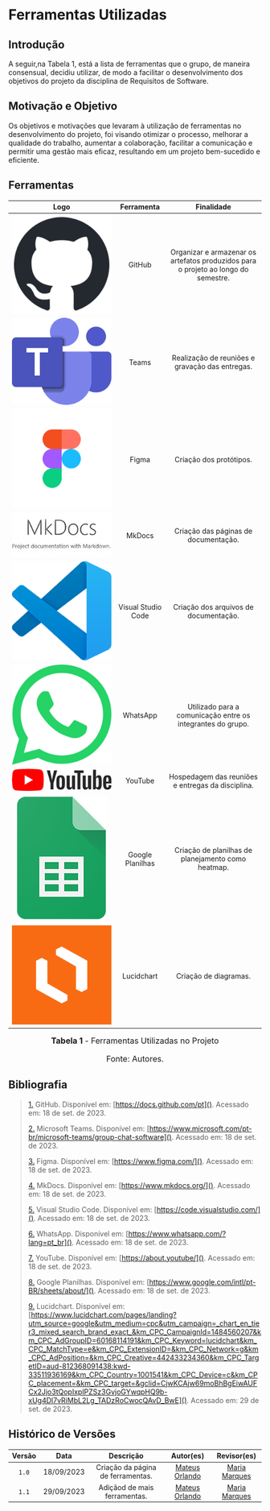 # Ferramentas Utilizadas

## Introdução

A seguir,na Tabela 1, está a lista de ferramentas que o grupo, de maneira consensual, decidiu utilizar, de modo a facilitar o desenvolvimento dos objetivos do projeto da disciplina de Requisitos de Software.

## Motivação e Objetivo

Os objetivos e motivações que levaram à utilização de ferramentas no desenvolvimento do projeto, foi visando otimizar o processo, melhorar a qualidade do trabalho, aumentar a colaboração, facilitar a comunicação e permitir uma gestão mais eficaz, resultando em um projeto bem-sucedido e eficiente.

## Ferramentas

|                                                                                                                      Logo      |        Ferramenta         |                             Finalidade                               |
| :-----------------------------------------------------------------------------------------------------------------------: | :-----------------------: | :--------------------------------------------------------------------: |
|                  ![Logo do GitHub](../assets/ferramentas/github.png)                 |          GitHub           | Organizar e armazenar os artefatos produzidos para o projeto ao longo do semestre.<a id="anchor_1" href="#FRM1"></a> |
|              ![Logo do Microsoft Teams](../assets/ferramentas/teams.png)               |           Teams           |         Realização de reuniões e gravação das entregas.<a id="anchor_2" href="#FRM2"></a>          |
|             ![Logo do Figma](../assets/ferramentas/figma.png)             |     Figma      |      Criação dos protótipos. <a id="anchor_3" href="#FRM3"></a>       |
|                                    ![Logo do MkDocs](../assets/ferramentas/mkdocs.png)                                    |          MkDocs           |                  Criação das páginas de documentação.<a id="anchor_4" href="#FRM4"></a>                  |
|             ![Logo do Visual Studio Code](../assets/ferramentas/vscode.png)           |    Visual Studio Code     |                  Criação dos arquivos de documentação.<a id="anchor_5" href="#FRM5"></a>                  |
|                 ![Logo do WhatsApp](../assets/ferramentas/whatsapp.png)                 |         WhatsApp          |             Utilizado para a comunicação entre os integrantes do grupo.<a id="anchor_6" href="#FRM6"></a>             |
|                 ![Logo do YouTube](../assets/ferramentas/youtube.png)                |          YouTube          |                    Hospedagem das reuniões e entregas da disciplina.<a id="anchor_7" href="#FRM7"></a>                    |
|             ![Logo do Google Planilhas](../assets/ferramentas/gsheets.png)             |     Google Planilhas      |      Criação de planilhas de planejamento como heatmap.<a id="anchor_8" href="#FRM8"></a>       |
|             ![Logo do Lucidchart](../assets/ferramentas/lucid.png)             |     Lucidchart      |      Criação de diagramas.<a id="anchor_9" href="#FRM9"></a>       |


<font size="3"><p style="text-align: center"><b>Tabela 1</b> - Ferramentas Utilizadas no Projeto</p></font>  <font size="3"><p style="text-align: center">Fonte: Autores.</p></font>

## Bibliografia

> <a id="FRM1" href="#anchor_1">1.</a> GitHub. Disponível em: [https://docs.github.com/pt](). Acessado em: 18 de set. de 2023.
>
> <a id="FRM2" href="#anchor_2">2.</a> Microsoft Teams. Disponível em: [https://www.microsoft.com/pt-br/microsoft-teams/group-chat-software](). Acessado em: 18 de set. de 2023.
>
> <a id="FRM3" href="#anchor_3">3.</a> Figma. Disponível em: [https://www.figma.com/](). Acessado em: 18 de set. de 2023.
>
> <a id="FRM4" href="#anchor_4">4.</a> MkDocs. Disponível em: [https://www.mkdocs.org/](). Acessado em: 18 de set. de 2023.
>
> <a id="FRM5" href="#anchor_5">5.</a> Visual Studio Code. Disponível em: [https://code.visualstudio.com/](). Acessado em: 18 de set. de 2023.
>
> <a id="FRM6" href="#anchor_6">6.</a> WhatsApp. Disponível em: [https://www.whatsapp.com/?lang=pt_br](). Acessado em: 18 de set. de 2023.
>
> <a id="FRM7" href="#anchor_7">7.</a> YouTube. Disponível em: [https://about.youtube/](). Acessado em: 18 de set. de 2023.
>
> <a id="FRM8" href="#anchor_8">8.</a> Google Planilhas. Disponível em: [https://www.google.com/intl/pt-BR/sheets/about/](). Acessado em: 18 de set. de 2023.
>
> <a id="FRM9" href="#anchor_9">9.</a> Lucidchart. Disponível em: [https://www.lucidchart.com/pages/landing?utm_source=google&utm_medium=cpc&utm_campaign=_chart_en_tier3_mixed_search_brand_exact_&km_CPC_CampaignId=1484560207&km_CPC_AdGroupID=60168114191&km_CPC_Keyword=lucidchart&km_CPC_MatchType=e&km_CPC_ExtensionID=&km_CPC_Network=g&km_CPC_AdPosition=&km_CPC_Creative=442433234360&km_CPC_TargetID=aud-812368091438:kwd-33511936169&km_CPC_Country=1001541&km_CPC_Device=c&km_CPC_placement=&km_CPC_target=&gclid=CjwKCAjw69moBhBgEiwAUFCx2Jjo3tQopIxpIPZSz3GvjoGYwqpHQ9b-xUg4Dl7vRiMbL2Lg_TADzRoCwocQAvD_BwE](). Acessado em: 29 de set. de 2023.
>


## Histórico de Versões

| Versão  |    Data    |                        Descrição                        |                                             Autor(es)                                             |                  Revisor(es)                   |
| :-----: | :--------: | :-----------------------------------------------------: | :-----------------------------------------------------------------------------------------------: | :--------------------------------------------: |
|  `1.0`  | 18/09/2023 |            Criação da página de ferramentas.            | [Mateus Orlando](https://github.com/MateusPy) | [Maria Marques](https://github.com/EduardaSMarques) |
|  `1.1`  | 29/09/2023 |            Adiçãod de mais ferramentas.            | [Mateus Orlando](https://github.com/MateusPy) | [Maria Marques](https://github.com/EduardaSMarques) |
